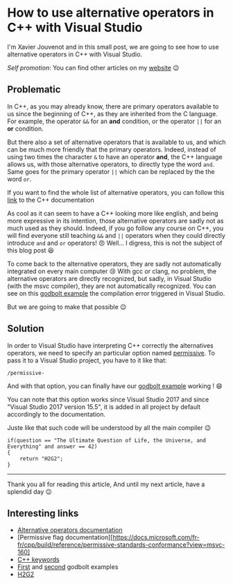 # How to use alternative operators in C++ with Visual Studio

I'm Xavier Jouvenot and in this small post, we are going to see how to use alternative operators in C++ with Visual Studio.

_Self promotion_: You can find other articles on my [website](www.10xlearner.com) :wink:

## Problematic

In C++, as you may already know, there are primary operators available to us since the beginning of C++, as they are inherited from the C language.
For example, the operator `&&` for an **and** condition, or the operator `||` for an **or** condition. 

But there also a set of alternative operators that is available to us, and which can be much more friendly that the primary operators.
Indeed, instead of using two times the character `&` to have an operator **and**, the C++ language allows us, with those alternative operators, to directly type the word `and`.
Same goes for the primary operator `||` which can be replaced by the the word `or`.

If you want to find the whole list of alternative operators, you can follow this [link](https://en.cppreference.com/w/cpp/language/operator_alternative) to the C++ documentation

As cool as it can seem to have a C++ looking more like english, and being more expressive in its intention, those alternative operators are sadly not as much used as they should.
Indeed, if you go follow any course on C++, you will find everyone still teaching `&&` and `||` operators when they could directly introduce `and` and `or` operators! :angry:
Well... I digress, this is not the subject of this blog post :laughing:

To come back to the alternative operators, they are sadly not automatically integrated on every main computer :cry:
With gcc or clang, no problem, the alternative operators are directly recognized, but sadly, in Visual Studio (with the msvc compiler), they are not automatically recognized.
You can see on this [godbolt example](https://godbolt.org/z/TPK9zG) the compilation error triggered in Visual Studio.

But we are going to make that possible :wink:

## Solution

In order to Visual Studio have interpreting C++ correctly the alternatives operators, we need to specify an particular option named [permissive](https://docs.microsoft.com/fr-fr/cpp/build/reference/permissive-standards-conformance?view=msvc-160). To pass it to a Visual Studio project, you have to it like that:

```
/permissive-
```

And with that option, you can finally have our [godbolt example](https://godbolt.org/z/ebefaz) working ! :smile:

You can note that this option works since Visual Studio 2017 and since "Visual Studio 2017 version 15.5", it is added in all project by default accordingly to the documentation.

Juste like that such code will be understood by all the main compiler :wink:
```
if(question == "The Ultimate Question of Life, the Universe, and Everything" and answer == 42)
{
    return "H2G2";
}
```

-----------

Thank you all for reading this article,
And until my next article, have a splendid day :wink:

## Interesting links

- [Alternative operators documentation](https://en.cppreference.com/w/cpp/language/operator_alternative)
- [Permissive flag documentation][https://docs.microsoft.com/fr-fr/cpp/build/reference/permissive-standards-conformance?view=msvc-160]
- [C++ keywords](https://en.cppreference.com/w/cpp/keyword)
- [First](https://godbolt.org/z/TPK9zG) and [second](https://godbolt.org/z/ebefaz) godbolt examples
- [H2G2](https://amzn.to/34GEFV4)

